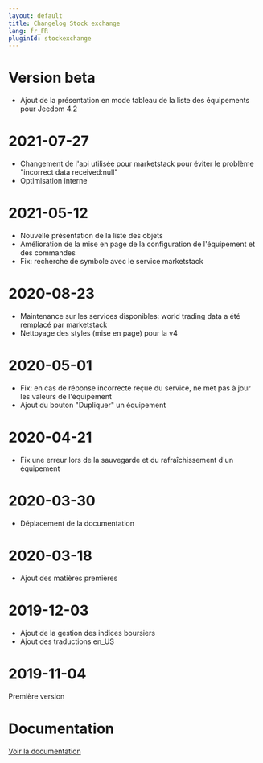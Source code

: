 ```yaml
---
layout: default
title: Changelog Stock exchange
lang: fr_FR
pluginId: stockexchange
---
```


# Version beta

- Ajout de la présentation en mode tableau de la liste des équipements pour Jeedom 4.2

# 2021-07-27

- Changement de l'api utilisée pour marketstack pour éviter le problème "incorrect data received:null"
- Optimisation interne

# 2021-05-12

- Nouvelle présentation de la liste des objets
- Amélioration de la mise en page de la configuration de l'équipement et des commandes
- Fix: recherche de symbole avec le service marketstack

# 2020-08-23

- Maintenance sur les services disponibles: world trading data a été remplacé par marketstack
- Nettoyage des styles (mise en page) pour la v4

# 2020-05-01

- Fix: en cas de réponse incorrecte reçue du service, ne met pas à jour les valeurs de l'équipement
- Ajout du bouton "Dupliquer" un équipement

# 2020-04-21

- Fix une erreur lors de la sauvegarde et du rafraîchissement d'un équipement

# 2020-03-30

- Déplacement de la documentation

# 2020-03-18

- Ajout des matières premières

# 2019-12-03

- Ajout de la gestion des indices boursiers
- Ajout des traductions en_US

# 2019-11-04

Première version

# Documentation

[Voir la documentation]({{site.baseurl}}/{{page.pluginId}}/{{page.lang}})
